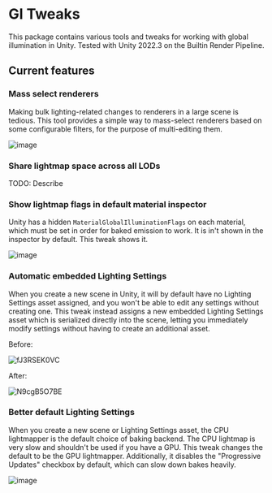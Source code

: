 # GI Tweaks
This package contains various tools and tweaks for working with global illumination in Unity. Tested with Unity 2022.3 on the Builtin Render Pipeline.

## Current features

### Mass select renderers
Making bulk lighting-related changes to renderers in a large scene is tedious. This tool provides a simple way to mass-select renderers based on some configurable filters, for the purpose of multi-editing them.

![image](https://github.com/pema99/GITweaks/assets/11212115/95754281-4f98-4d1a-a480-542b3a2f7523)

### Share lightmap space across all LODs
TODO: Describe

### Show lightmap flags in default material inspector
Unity has a hidden `MaterialGlobalIlluminationFlags` on each material, which must be set in order for baked emission to work. It is in't shown in the inspector by default. This tweak shows it.

![image](https://github.com/pema99/GITweaks/assets/11212115/bfdd1ef7-5dfe-4c81-84bf-891b06583f06)

### Automatic embedded Lighting Settings
When you create a new scene in Unity, it will by default have no Lighting Settings asset assigned, and you won't be able to edit any settings without creating one. This tweak instead assigns a new embedded Lighting Settings asset which is serialized directly into the scene, letting you immediately modify settings without having to create an additional asset.

Before:

![fJ3RSEK0VC](https://github.com/pema99/GITweaks/assets/11212115/3fe8e37d-1826-4b93-b67c-4b8702df0c41)

After:

![N9cgB5O7BE](https://github.com/pema99/GITweaks/assets/11212115/bd2e34ba-4b42-4d61-920d-512e4a0dcc5b)

### Better default Lighting Settings
When you create a new scene or Lighting Settings asset, the CPU lightmapper is the default choice of baking backend. The CPU lightmap is very slow and shouldn't be used if you have a GPU. This tweak changes the default to be the GPU lightmapper. Additionally, it disables the "Progressive Updates" checkbox by default, which can slow down bakes heavily.

![image](https://github.com/pema99/GITweaks/assets/11212115/ae230e33-39be-4bef-bedc-6c61bedc50b8)
